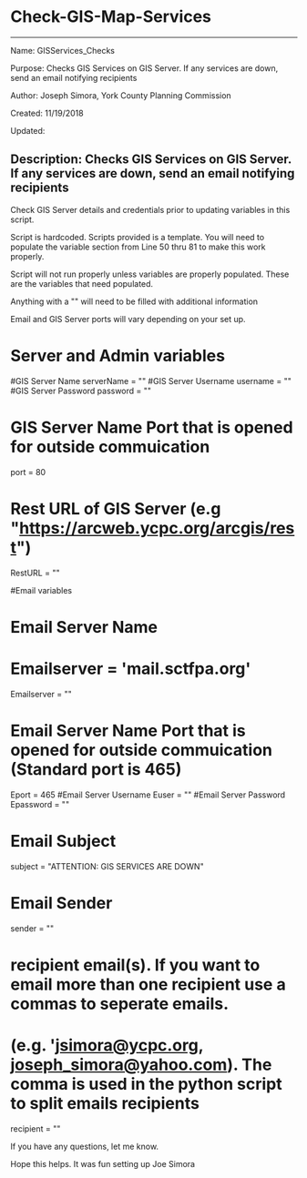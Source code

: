 # Check-GIS-Map-Services

-------------------------------------------------------------------------------
 Name:        GISServices_Checks

 Purpose:     Checks GIS Services on GIS Server. If any services are down,
              send an email notifying recipients

 Author:      Joseph Simora, York County Planning Commission

 Created:     11/19/2018

 Updated:

 Description: Checks GIS Services on GIS Server. If any services are down,
              send an email notifying recipients
-------------------------------------------------------------------------------

Check GIS Server details and credentials prior to updating variables in this script.

Script is hardcoded. Scripts provided is a template. You will need to populate the variable section from Line 50 thru 81 to make this work properly.

Script will not run properly unless variables are properly populated. These are the variables that need populated.

Anything with a "" will need to be filled with additional information

Email and GIS Server ports will vary depending on your set up.

# Server and Admin variables
#GIS Server Name
serverName = ""
#GIS Server Username
username = ""
#GIS Server Password
password = ""
# GIS Server Name Port that is opened for outside commuication
port = 80

# Rest URL of GIS Server (e.g "https://arcweb.ycpc.org/arcgis/rest")
RestURL = ""

#Email variables
# Email Server Name
# Emailserver = 'mail.sctfpa.org'
Emailserver = ""
# Email Server Name Port that is opened for outside commuication (Standard port is 465)
Eport = 465
#Email Server Username
Euser = ""
#Email Server Password
Epassword = ""
# Email Subject
subject = "ATTENTION: GIS SERVICES ARE DOWN"
# Email Sender
sender = ""
# recipient email(s). If you want to email more than one recipient use a commas to seperate emails.
# (e.g. 'jsimora@ycpc.org, joseph_simora@yahoo.com). The comma is used in the python script to split emails recipients
recipient = ""

If you have any questions, let me know. 

Hope this helps. It was fun setting up
Joe Simora



